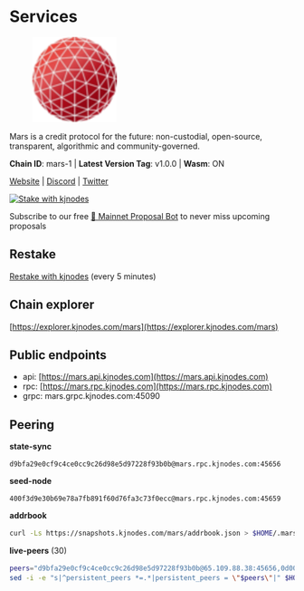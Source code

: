 # Services

<figure><img src="https://raw.githubusercontent.com/kj89/cosmos-images/main/logos/mars.png" width="150" alt=""><figcaption></figcaption></figure>

Mars is a credit protocol for the future: non-custodial,  open-source, transparent, algorithmic and community-governed.

**Chain ID**: mars-1 | **Latest Version Tag**: v1.0.0 | **Wasm**: ON

[Website](https://marsprotocol.io) | [Discord](https://discord.gg/marsprotocol) | [Twitter](https://twitter.com/mars_protocol)

[![Stake with kjnodes](https://i.ibb.co/cr44Q8j/button-stake-with-kjnodes.png)](https://restake.app/mars/marsvaloper1p9t4gr40rnpdwqacxgcqp7ffrfw908nu020g4n)

Subscribe to our free [🤖 Mainnet Proposal Bot](https://t.me/kjnodes_proposal_bot) to never miss upcoming proposals

## Restake

[Restake with kjnodes](https://restake.app/mars/marsvaloper1p9t4gr40rnpdwqacxgcqp7ffrfw908nu020g4n) (every 5 minutes)
## Chain explorer
[https://explorer.kjnodes.com/mars](https://explorer.kjnodes.com/mars)

## Public endpoints

* api: [https://mars.api.kjnodes.com](https://mars.api.kjnodes.com)
* rpc: [https://mars.rpc.kjnodes.com](https://mars.rpc.kjnodes.com)
* grpc: mars.grpc.kjnodes.com:45090

## Peering

**state-sync**

```text
d9bfa29e0cf9c4ce0cc9c26d98e5d97228f93b0b@mars.rpc.kjnodes.com:45656
```

**seed-node**

```text
400f3d9e30b69e78a7fb891f60d76fa3c73f0ecc@mars.rpc.kjnodes.com:45659
```

**addrbook**
```bash
curl -Ls https://snapshots.kjnodes.com/mars/addrbook.json > $HOME/.mars/config/addrbook.json
```

**live-peers** (30)
```bash
peers="d9bfa29e0cf9c4ce0cc9c26d98e5d97228f93b0b@65.109.88.38:45656,0d00b7a854aa3935719734c54078bdec81f50c0c@162.55.239.79:26656,04bd5d9511f40dd4bec23cc261d7838d9f8326cf@213.32.24.201:26656,436baf65a7e0e79c2c5453798ae72e71213ec502@18.216.221.25:26656,73be725377cc966d8da48f751085de4d1581b391@185.242.112.32:27651,7583038c5f21ef6ddb60692469cfd80c97dd585d@88.218.224.126:26656,c46be592341987eae20ac681cb08d2abcc02ab9a@137.74.4.20:2000,59bb909c57664fafe88bf1b6924769c15a769ba4@65.108.125.236:3000,d563325034a2401db69388d1c6ccd0df9009c28b@51.79.21.8:26656,d2a2c21754be65ad4a4f1de1f6163f681a6e8af8@192.99.44.79:18556,ebc272824924ea1a27ea3183dd0b9ba713494f83@185.16.39.158:27056,b88814bddfccd85289d7201bfd6fc6c4b3342ab2@178.162.165.193:36095,62246c0c33a1a5a9f0fb4b40ab45db39cab5c44f@165.22.199.234:26130,32af09a8b5723864cb30b0e69dc2b0e2e5cd63d0@193.26.159.34:26656,6bcae846a2dc02b86ef6a0950655e65522da4e56@65.109.106.169:26656,d0dbb50a474888b8bed04bf8a23ac6b8bae443ee@5.79.79.80:18095,c3763808d3ed05c475b8a31cdd97fc522c088f4f@162.55.245.149:12020,271593a440c65d6f224e852cb7ae65dd6863bc3a@74.50.94.66:56656,be494851610016cff8853796a99c3ad46d8d1b5b@65.108.76.242:36095,84f821d36d45cc0cdaa4ff05297e888bb0d9de8f@85.237.193.111:26656,c0e6bf4193accabc14171ce163e704dcec5ea5df@51.91.215.170:36095,7bcc2e490b6aa2536d68de0881cba2ee7134840c@139.59.8.48:26130,969af6a39a0f7e8a17b92d90888360ad92248626@65.108.132.107:2000,e1b058e5cfa2b836ddaa496b10911da62dcf182e@65.21.136.170:55656,be7d56127ef887d095b2f55f09be5fee1969d922@146.59.52.48:18095,6cceba286b498d4a1931f85e35ea0fa433373057@134.65.195.230:26656,4a10096e178d36c5d6a6ad8adb2f17f4e6667671@51.159.214.226:33003,c3c99a66c4c1d00e9ea32864b6a506fb20ab6525@46.4.11.118:26656,ca5a76c51bbbc57f839e6ed08953d3926eaa6e5b@34.159.232.61:26656,89757803f40da51678451735445ad40d5b15e059@169.155.44.75:26656"
sed -i -e "s|^persistent_peers *=.*|persistent_peers = \"$peers\"|" $HOME/.mars/config/config.toml
```
